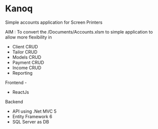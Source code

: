 # Kanoq
Simple accounts application for Screen Printers

AIM : To convert the /Documents/Accounts.xlsm to simple application to allow more flexibility in
  - Client CRUD
  - Tailor CRUD
  - Models CRUD
  - Payment CRUD
  - Income CRUD
  - Reporting

Frontend - 
  - ReactJs
  
Backend 
  - API using .Net MVC 5
  - Entity Framework 6
  - SQL Server as  DB
  



